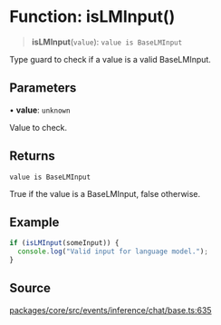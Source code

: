 # Function: isLMInput()

> **isLMInput**(`value`): `value is BaseLMInput`

Type guard to check if a value is a valid BaseLMInput.

## Parameters

• **value**: `unknown`

Value to check.

## Returns

`value is BaseLMInput`

True if the value is a BaseLMInput, false otherwise.

## Example

```typescript
if (isLMInput(someInput)) {
  console.log("Valid input for language model.");
}
```

## Source

[packages/core/src/events/inference/chat/base.ts:635](https://github.com/VictorS67/encre/blob/c09849eb59af073bf23be826a912f2ba4f635f93/packages/core/src/events/inference/chat/base.ts#L635)
